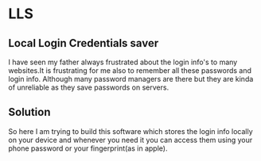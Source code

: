 # LLS
## Local Login Credentials saver
I have seen my father always frustrated about the login info's to many websites.It is frustrating for me also to remember all these passwords and login info.
Although many password managers are there but they are kinda of unreliable as they save passwords on servers.

## Solution
So here I am trying to build this software which stores the login info locally on your device and whenever you need it you can access them using your phone password or your fingerprint(as in apple).
